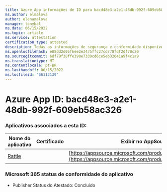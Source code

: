 ```yaml
---
title: Azure App informações de ID para bacd48e3-a2e1-48db-992f-609eb58ac326
ms.author: elmalova
author: elenamalova
manager: tonybal
ms.date: 06/15/2022
ms.topic: article
ms.service: attestation
certification_type: attested
description: Todas as informações de segurança e conformidade disponíveis para bacd48e3-a2e1-48db-992f-609eb58ac326.
ms.openlocfilehash: e08dd2d05f6ee2e3475ffc27cd778fdf2df70c20
ms.sourcegitcommit: 6df79f38ffe390e7339cd6ce5eb32641a9f4c1a9
ms.translationtype: MT
ms.contentlocale: pt-BR
ms.lasthandoff: 06/15/2022
ms.locfileid: "66112139"
---
```

# <a name="azure-app-id-bacd48e3-a2e1-48db-992f-609eb58ac326"></a>Azure App ID: bacd48e3-a2e1-48db-992f-609eb58ac326


### <a name="apps-associated-with-this-id"></a>Aplicativos associados a esta ID:
| **Nome do aplicativo** | **Certificado** | **Exibir no AppSource** |
|--------------|---------------|-----------------------|
| [Rattle](../forward/WA200004030.md) |  | [https://appsource.microsoft.com/product/office/WA200004030](https://appsource.microsoft.com/product/office/WA200004030) |

### <a name="microsoft-365-app-compliance-status"></a>Microsoft 365 status de conformidade do aplicativo
- Publisher Status do Atestado: Concluído
